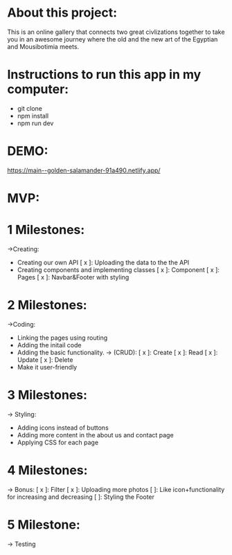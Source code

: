 # About this project:

This is an online gallery that connects two great civlizations together to take you in an awesome journey where the old and the new art of the Egyptian and Mousibotimia meets.

# Instructions to run this app in my computer:

- git clone
- npm install
- npm run dev

# DEMO:

https://main--golden-salamander-91a490.netlify.app/

# MVP:

# 1 Milestones:

->Creating:

- Creating our own API
  [ x ]: Uploading the data to the the API
- Creating components and implementing classes
  [ x ]: Component
  [ x ]: Pages
  [ x ]: Navbar&Footer with styling

# 2 Milestones:

->Coding:

- Linking the pages using routing
- Adding the initail code
- Adding the basic functionality.
  -> (CRUD):
  [ x ]: Create
  [ x ]: Read
  [ x ]: Update
  [ x ]: Delete
- Make it user-friendly

# 3 Milestones:

-> Styling:

- Adding icons instead of buttons
- Adding more content in the about us and contact page
- Applying CSS for each page

# 4 Milestones:

-> Bonus:
[ x ]: Filter
[ x ]: Uploading more photos
[ ]: Like icon+functionality for increasing and decreasing
[ ]: Styling the Footer

# 5 Milestone:

-> Testing

